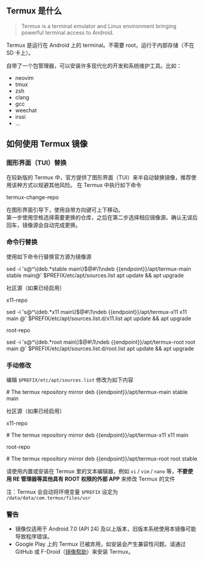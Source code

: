 ## Termux 是什么

> Termux is a terminal emulator and Linux environment bringing powerful terminal access to Android.

Termux 是运行在 Android 上的 terminal。不需要 root，运行于内部存储（不在 SD 卡上）。

自带了一个包管理器，可以安装许多现代化的开发和系统维护工具。比如：

 * neovim
 * tmux
 * zsh
 * clang
 * gcc
 * weechat
 * irssi
 * ...

## 如何使用 Termux 镜像

### 图形界面（TUI）替换

在较新版的 Termux 中，官方提供了图形界面（TUI）来半自动替换镜像，推荐使用该种方式以规避其他风险。
在 Termux 中执行如下命令

<tmpl z-lang="bash">
termux-change-repo
</tmpl>

在图形界面引导下，使用自带方向键可上下移动。   
第一步使用空格选择需要更换的仓库，之后在第二步选择相应镜像源。确认无误后回车，镜像源会自动完成更换。

### 命令行替换

使用如下命令行替换官方源为镜像源

<tmpl z-lang="bash">
sed -i 's@^\(deb.*stable main\)$@#\1\ndeb {{endpoint}}/apt/termux-main stable main@' $PREFIX/etc/apt/sources.list
apt update && apt upgrade
</tmpl>

社区源（如果已经启用）

x11-repo

<tmpl z-lang="bash">
sed -i 's@^\(deb.*x11 main\)$@#\1\ndeb {{endpoint}}/apt/termux-x11 x11 main @' $PREFIX/etc/apt/sources.list.d/x11.list 
apt update && apt upgrade
</tmpl>

root-repo

<tmpl z-lang="bash">
sed -i 's@^\(deb.*root main\)$@#\1\ndeb {{endpoint}}/apt/termux-root root main @' $PREFIX/etc/apt/sources.list.d/root.list 
apt update && apt upgrade
</tmpl> 

### 手动修改

编辑 `$PREFIX/etc/apt/sources.list` 修改为如下内容

<tmpl z-path="$PREFIX/etc/apt/sources.list">
# The termux repository mirror
deb {{endpoint}}/apt/termux-main stable main
</tmpl>

社区源（如果已经启用）

x11-repo

<tmpl z-path="$PREFIX/etc/apt/sources.list.d/x11.list">
# The termux repository mirror
deb {{endpoint}}/apt/termux-x11 x11 main
</tmpl>

root-repo

<tmpl z-path="$PREFIX/etc/apt/sources.list.d/root.list">
# The termux repository mirror
deb {{endpoint}}/apt/termux-root root stable
</tmpl>
 
请使用内置或安装在 Termux 里的文本编辑器，例如 `vi` / `vim` / `nano` 等，**不要使用 RE 管理器等其他具有 ROOT 权限的外部 APP** 来修改 Termux 的文件

注：Termux 会自动将环境变量 `$PREFIX` 设定为 `/data/data/com.termux/files/usr`

### 警告

* 镜像仅适用于 Android 7.0 (API 24) 及以上版本，旧版本系统使用本镜像可能导致程序错误。
* Google Play 上的 Termux 已被弃用，如安装会产生兼容性问题。请通过 GitHub 或 F-Droid（[镜像帮助](../fdroid/)）来安装 Termux。
